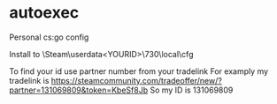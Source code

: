 # autoexec
Personal cs:go config

Install to \Steam\userdata\<YOURID>\730\local\cfg

To find your id use partner number from your tradelink
For examply my tradelink is https://steamcommunity.com/tradeoffer/new/?partner=131069809&token=KbeSf8Jb
So my ID is 131069809
